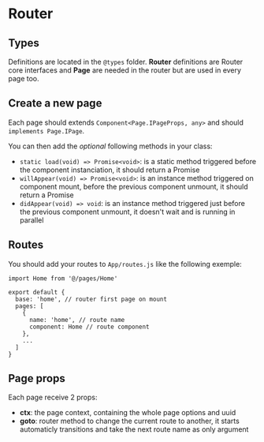 # Router

## Types

Definitions are located in the `@types` folder. **Router** definitions are Router core interfaces and **Page** are needed in the router but are used in every page too.

## Create a new page

Each page should extends `Component<Page.IPageProps, any>` and should `implements Page.IPage`.

You can then add the _optional_ following methods in your class:

- `static load(void) => Promise<void>`: is a static method triggered before the component instanciation, it should return a Promise
- `willAppear(void) => Promise<void>`: is an instance method triggered on component mount, before the previous component unmount, it should return a Promise
- `didAppear(void) => void`: is an instance method triggered just before the previous component unmount, it doesn't wait and is running in parallel

## Routes

You should add your routes to `App/routes.js` like the following exemple:

```
import Home from '@/pages/Home'

export default {
  base: 'home', // router first page on mount
  pages: [
    {
      name: 'home', // route name
      component: Home // route component
    },
    ...
  ]
}
```

## Page props

Each page receive 2 props:

- **ctx**: the page context, containing the whole page options and uuid
- **goto**: router method to change the current route to another, it starts automaticly transitions and take the next route name as only argument
